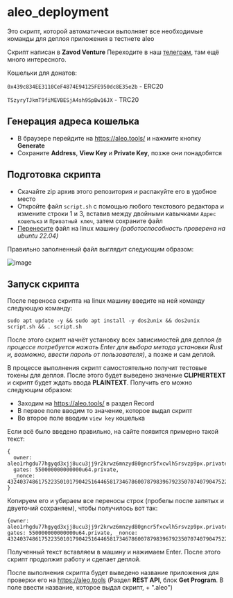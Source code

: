 # aleo_deployment

Это скрипт, которой автоматически выполняет все необходимые команды для деплоя приложения в тестнете aleo

Скрипт написан в **Zavod Venture**
Переходите в наш [телеграм](https://t.me/Zavod_Venture), там ещё много интересного.

Кошельки для донатов:

`0x439c834EE3110CeF4874E94125FE950dc8E35e2b` - ERC20

`TSzyryTJkmT9fiMEVBESjA4sh9SpBw16JX` - TRC20

## Генерация адреса кошелька

- В браузере перейдите на https://aleo.tools/ и нажмите кнопку **Generate**
- Сохраните **Address**, **View Key** и **Private Key**, позже они понадобятся

## Подготовка скрипта

- Скачайте zip архив этого репозитория и распакуйте его в удобное место
- Откройте файл `script.sh` с помощью любого текстового редактора и измените строки 1 и 3, вставив между двойными кавычками `Адрес кошелька` и `Приватный ключ`, затем сохраните файл
- [Перенесите](https://telegra.ph/SCP-03-12) файл на linux машину *(работоспособность проверена на ubuntu 22.04)*

Правильно заполненный файл выглядит следующим образом:

![image](https://user-images.githubusercontent.com/127696238/226203196-8618da86-a1ce-4c65-84c3-c8c2b5f8d6d9.png)

## Запуск скрипта

После переноса скрипта на linux машину введите на ней команду следующую команду:

```
sudo apt update -y && sudo apt install -y dos2unix && dos2unix script.sh && . script.sh
```

После этого скрипт начнёт установку всех зависимостей для деплоя *(в процессе потребуется нажать Enter для выбора метода установки Rust и, возможно, ввести пароль от пользователя)*, а позже и сам деплой.

В процессе выполнения скрипт самостоятельно получит тестовые токены для деплоя. После этого будет выведено значение **CLIPHERTEXT** и скрипт будет ждать ввода **PLAINTEXT**. Получить его можно следующим образом:

- Заходим на https://aleo.tools/ в раздел Record
- В первое поле вводим то значение, которое выдал скрипт
- Во второе поле вводим `view key` кошелька

Если всё было введено правильно, на сайте появится примерно такой текст:

```
{
  owner: aleo1rhgdu77hgyqd3xjj8ucu3jj9r2krwz6mnzyd80gncr5fxcwlh5rsvzp9px.private,
  gates: 550000000000000u64.private,
  _nonce: 4324037486175223501017904251644658173467860078798396792350707407904752217504group.public
}
```

Копируем его и убираем все переносы строк (пробелы после запятых и двуеточий сохраняем), чтобы получилось вот так:

```
{owner: aleo1rhgdu77hgyqd3xjj8ucu3jj9r2krwz6mnzyd80gncr5fxcwlh5rsvzp9px.private, gates: 550000000000000u64.private, _nonce: 4324037486175223501017904251644658173467860078798396792350707407904752217504group.public}
```

Полученный текст вставляем в машину и нажимаем Enter. После этого скрипт продолжит работу и сделает деплой.

После выполнения скрипта будет выведено название приложения для проверки его на https://aleo.tools (Раздел **REST API**, блок **Get Program**. В поле ввести название, которое выдал скрипт, + ".aleo")
